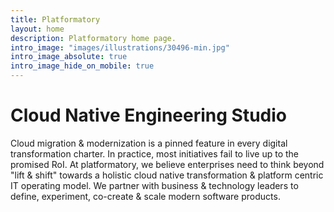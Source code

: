 ```yaml
---
title: Platformatory
layout: home
description: Platformatory home page.
intro_image: "images/illustrations/30496-min.jpg"
intro_image_absolute: true
intro_image_hide_on_mobile: true
---
```


# Cloud Native Engineering Studio

Cloud migration & modernization is a pinned feature in every digital transformation charter. In practice, most initiatives fail to live up to the promised RoI. At platformatory, we believe enterprises need to think beyond "lift & shift" towards a holistic cloud native transformation & platform centric IT operating model. We partner with business & technology leaders to define, experiment, co-create & scale modern software products.
